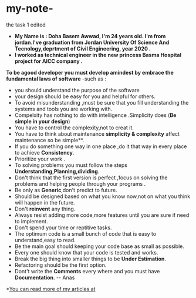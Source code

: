# my-note-
the task 1 edited 

- **My Name is : Doha Basem Awwad,
I'm 24 years old. I'm from jordan.I've graduation from Jordan University Of Science And Tecnology,deprtment of Civil Engineering, year 2020 .**
- **I worked as technical engineer in the new princess Basma Hospital project for AICC company .**


**To be agood developer you must develop amindest by embrace the fundamental laws of software**
-such as :

* you should understand the purpose of the software 
* your design should be easy for you and helpful for others.
* To avoid misunderstanding ,must be sure that you fill understanding the systems and tools you are working with.
* Compelxity has nothing to do with intelligence .Simplicity does (**Be simple in your design**)
* You have to control the complexity,not to creat it.
* You have to think about maintenance **simplicity & complexity** affect maintenance so be simple**.
* If you do something one way in one place ,do it that way in every place to achieve **Consistency**.
* Prioritize your work .
* To solving problems you must follow the steps **Understanding,Planning,dividing**.
* Don't think that the first version is perfect ,focus on solving the problems and helping people through your programs .
* Be only as **Generic**,don't predict to future.
* Should be designed based on what you know now,not on what you think will happen in the future.
* Don't **reinvent** any thing.
* Always resist adding more code,more features until you are sure if need to implement.
* Don't spend your time or reptitive tasks.
* The optimum code is a small bunch of code that is easy to understand,easy to read.
* Be the main goal should keeping your code base as small as possible.
* Every one should know that your code is tested and works.
* Break the big thing into smaller things to be **Under Estimation**.
* Refactoring should be the first option.
* Dont't write the **Comments** every where and you must have **Documentation**.
-- Anas

*[You can read more of my articles at](https://huseyinpolatyuruk.com/fundamentals-of-a-good-developer-mindset/)


